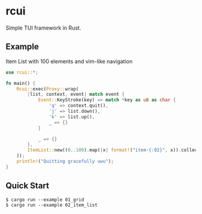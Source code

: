 # rcui

Simple TUI framework in Rust.

## Example

Item List with 100 elements and vim-like navigation

```rust
use rcui::*;

fn main() {
    Rcui::exec(Proxy::wrap(
        |list, context, event| match event {
            Event::KeyStroke(key) => match *key as u8 as char {
                'q' => context.quit(),
                'j' => list.down(),
                'k' => list.up(),
                _ => {}
            }

            _ => {}
        },
        ItemList::new((0..100).map(|x| format!("item-{:02}", x)).collect()),
    ));
    println!("Quitting gracefully uwu");
}
```

## Quick Start

```console
$ cargo run --example 01_grid
$ cargo run --example 02_item_list
```
